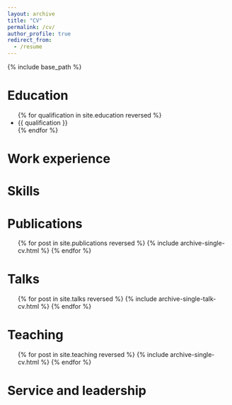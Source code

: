 ```yaml
---
layout: archive
title: "CV"
permalink: /cv/
author_profile: true
redirect_from:
  - /resume
---
```


{% include base_path %}

Education
======
<!--   <ul>{% for post in site.education reversed %} -->
<!--     {{ post.qualification }} -->
<!--   {% endfor %}</ul> -->
<!-- Education test -->
  <ul>
    {% for qualification in site.education reversed %}
      <li>{{ qualification }}</li>
    {% endfor %}
  </ul>

Work experience
======
  
Skills
======

Publications
======
  <ul>{% for post in site.publications reversed %}
    {% include archive-single-cv.html %}
  {% endfor %}</ul>
  
Talks
======
  <ul>{% for post in site.talks reversed %}
    {% include archive-single-talk-cv.html  %}
  {% endfor %}</ul>
  
Teaching
======
  <ul>{% for post in site.teaching reversed %}
    {% include archive-single-cv.html %}
  {% endfor %}</ul>
  
Service and leadership
======
